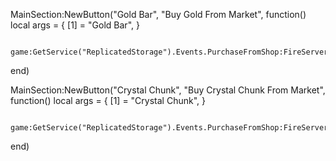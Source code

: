 MainSection:NewButton("Gold Bar", "Buy Gold From Market", function()
    local args = {
        [1] = "Gold Bar",
     }
     
     game:GetService("ReplicatedStorage").Events.PurchaseFromShop:FireServer(unpack(args))

end)

MainSection:NewButton("Crystal Chunk", "Buy Crystal Chunk From Market", function()
    local args = {
        [1] = "Crystal Chunk",
     }
     
     game:GetService("ReplicatedStorage").Events.PurchaseFromShop:FireServer(unpack(args))

end)
